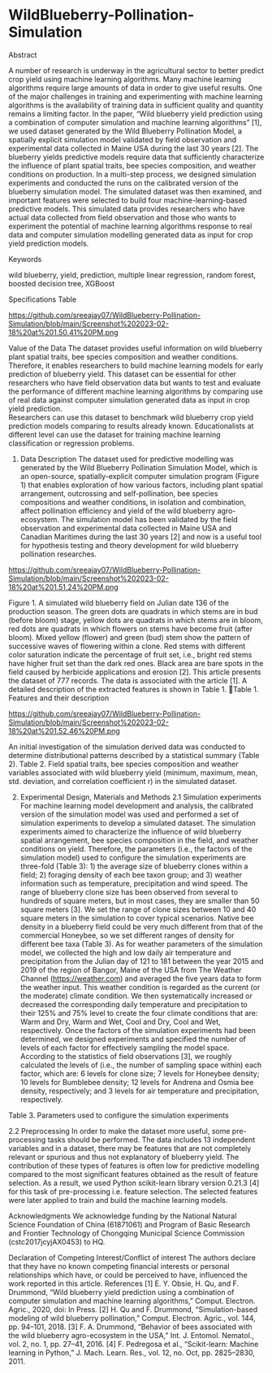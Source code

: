 # WildBlueberry-Pollination-Simulation
Abstract


A number of research is underway in the agricultural sector to better predict crop yield using machine learning algorithms. Many machine learning algorithms require large amounts of data in order to give useful results. One of the major challenges in training and experimenting with machine learning algorithms is the availability of training data in sufficient quality and quantity remains a limiting factor. In the paper, “Wild blueberry yield prediction using a combination of computer simulation and machine learning algorithms” [1], we used dataset generated by the Wild Blueberry Pollination Model,  a spatially explicit simulation model validated by field observation and experimental data collected in Maine USA during the last 30 years [2]. The blueberry yields predictive models require data that sufficiently characterize the influence of plant spatial traits, bee species composition, and weather conditions on production. In a multi-step process, we designed simulation experiments and conducted the runs on the calibrated version of the blueberry simulation model. The simulated dataset was then examined, and important features were selected to build four machine-learning-based predictive models. This simulated data provides researchers who have actual data collected from field observation and those who wants to experiment the potential of machine learning algorithms response to real data and computer simulation modelling generated data as input for crop yield prediction models.


Keywords


wild blueberry, yield, prediction, multiple linear regression, random forest, boosted decision tree, XGBoost

Specifications Table

https://github.com/sreeajay07/WildBlueberry-Pollination-Simulation/blob/main/Screenshot%202023-02-18%20at%201.50.41%20PM.png

Value of the Data
The dataset provides useful information on wild blueberry plant spatial traits, bee species composition and weather conditions. Therefore, it enables researchers to build machine learning models for early prediction of blueberry yield. 
This dataset can be essential for other researchers who have field observation data but wants to test and evaluate the performance of different machine learning algorithms by comparing use of real data against computer simulation generated data as input in crop yield prediction.  
Researchers can use this dataset to benchmark wild blueberry crop yield prediction models comparing to results already known. 
Educationalists at different level can use the dataset for training machine learning classification or regression problems.
1. Data Description
The dataset used for predictive modelling was generated by the Wild Blueberry Pollination Simulation Model, which is an open-source, spatially-explicit computer simulation program (Figure 1) that enables exploration of how various factors, including plant spatial arrangement, outcrossing and self-pollination, bee species compositions and weather conditions, in isolation and combination, affect pollination efficiency and yield of the wild blueberry agro-ecosystem. The simulation model has been validated by the field observation and experimental data collected in Maine USA and Canadian Maritimes during the last 30 years [2] and now is a useful tool for hypothesis testing and theory development for wild blueberry pollination researches.




https://github.com/sreeajay07/WildBlueberry-Pollination-Simulation/blob/main/Screenshot%202023-02-18%20at%201.51.24%20PM.png






Figure 1. A simulated wild blueberry field on Julian date 136 of the production season. The green dots are quadrats in which stems are in bud (before bloom) stage, yellow dots are quadrats in which stems are in bloom, red dots are quadrats in which flowers on stems have become fruit (after bloom). Mixed yellow (flower) and green (bud) stem show the pattern of successive waves of flowering within a clone. Red stems with different color saturation indicate the percentage of fruit set, i.e., bright red stems have higher fruit set than the dark red ones. Black area are bare spots in the field caused by herbicide applications and erosion [2].
This article presents the dataset of 777 records. The data is associated with the article [1]. A detailed description of the extracted features is shown in Table 1.
Table 1. Features and their description 

https://github.com/sreeajay07/WildBlueberry-Pollination-Simulation/blob/main/Screenshot%202023-02-18%20at%201.52.46%20PM.png

An initial investigation of the simulation derived data was conducted to determine distributional patterns described by a statistical summary (Table 2).
Table 2. Field spatial traits, bee species composition and weather variables associated with wild blueberry yield (minimum, maximum, mean, std. deviation, and correlation coefficient r) in the simulated dataset.


2. Experimental Design, Materials and Methods
2.1 Simulation experiments
For machine learning model development and analysis, the calibrated version of the simulation model was used and performed a set of simulation experiments to develop a simulated dataset. The simulation experiments aimed to characterize the influence of wild blueberry spatial arrangement, bee species composition in the field, and weather conditions on yield. Therefore, the parameters (i.e., the factors of the simulation model) used to configure the simulation experiments are three-fold (Table 3): 1) the average size of blueberry clones within a field; 2) foraging density of each bee taxon group; and 3) weather information such as temperature, precipitation and wind speed. The range of blueberry clone size has been observed from several to hundreds of square meters, but in most cases, they are smaller than 50 square meters [3]. We set the range of clone sizes between 10 and 40 square meters in the simulation to cover typical scenarios. Native bee density in a blueberry field could be very much different from that of the commercial Honeybee, so we set different ranges of density for different bee taxa (Table 3). As for weather parameters of the simulation model, we collected the high and low daily air temperature and precipitation from the Julian day of 121 to 181 between the year 2015 and 2019 of the region of Bangor, Maine of the USA from The Weather Channel (https://weather.com)  and averaged the five years data to form the weather input. This weather condition is regarded as the current (or the moderate) climate condition. We then systematically increased or decreased the corresponding daily temperature and precipitation to their 125% and 75% level to create the four climate conditions that are: Warm and Dry, Warm and Wet, Cool and Dry, Cool and Wet, respectively. Once the factors of the simulation experiments had been determined, we designed experiments and specified the number of levels of each factor for effectively sampling the model space. According to the statistics of field observations [3], we roughly calculated the levels of (i.e., the number of sampling space within) each factor, which are: 6 levels for clone size; 7 levels for Honeybee density; 10 levels for Bumblebee density; 12 levels for Andrena and Osmia bee density, respectively; and 3 levels for air temperature and precipitation, respectively.

Table 3. Parameters used to configure the simulation experiments


2.2 Preprocessing
In order to make the dataset more useful, some pre-processing tasks should be performed. The data includes 13 independent variables and in a dataset, there may be features that are not completely relevant or spurious and thus not explanatory of blueberry yield.  The contribution of these types of features is often low for predictive modelling compared to the most significant features obtained as the result of feature selection. As a result, we used Python scikit-learn library version 0.21.3 [4] for this task of pre-processing i.e. feature selection. The selected features were later applied to train and build the machine learning models.

Acknowledgments
We acknowledge funding by the National Natural Science Foundation of China (61871061) and Program of Basic Research and Frontier Technology of Chongqing Municipal Science Commission (cstc2017jcyjAX0453) to HQ.

Declaration of Competing Interest/Conflict of interest
The authors declare that they have no known competing financial interests or personal relationships which have, or could be perceived to have, influenced the work reported in this article.
References
[1]	E. Y. Obsie, H. Qu, and F. Drummond, “Wild blueberry yield prediction using a combination of computer simulation and machine learning algorithms,” Comput. Electron. Agric., 2020, doi: In Press.
[2]	H. Qu and F. Drummond, “Simulation-based modeling of wild blueberry pollination,” Comput. Electron. Agric., vol. 144, pp. 94–101, 2018.
[3]	F. A. Drummond, “Behavior of bees associated with the wild blueberry agro-ecosystem in the USA,” Int. J. Entomol. Nematol., vol. 2, no. 1, pp. 27–41, 2016.
[4]	F. Pedregosa et al., “Scikit-learn: Machine learning in Python,” J. Mach. Learn. Res., vol. 12, no. Oct, pp. 2825–2830, 2011.




